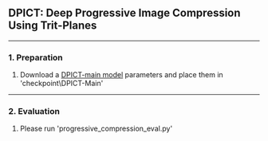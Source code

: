 ## DPICT: Deep Progressive Image Compression Using Trit-Planes

------
### 1. Preparation
1. Download a [DPICT-main model](https://drive.google.com/file/d/1UALEBfnbURR_lGzGFCwiXK5_L5wuVO7h/view?usp=sharing) parameters and place them in 'checkpoint\DPICT-Main\'

------
### 2. Evaluation
1. Please run 'progressive_compression_eval.py'
